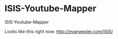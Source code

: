 ISIS-Youtube-Mapper
===================

ISIS-Youtube-Mapper

Looks like this right now: http://evanwexler.com/ISIS/
